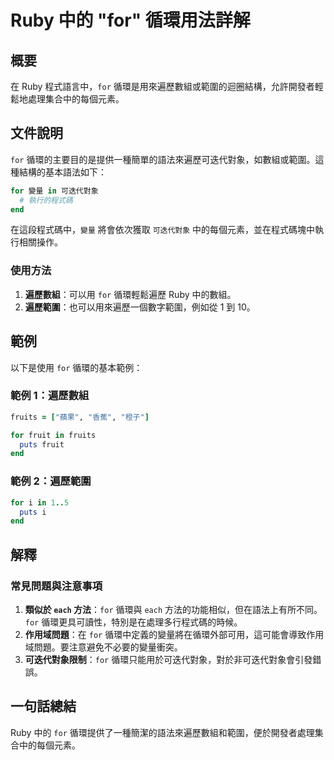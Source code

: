 <!--
Meta Description: # Ruby 中的 "for" 循環用法詳解 ## 概要 在 Ruby 程式語言中，`for` 循環是用來遍歷數組或範圍的迴圈結構，允許開發者輕鬆地處理集合中的每個元素。 ## 文件說明 `for` 循環的主要目的是提供一種簡單的語法來遍歷可迭代對象，如數組或範圍。這種結構的基本語法如下： ```r...
Meta Keywords: ruby, end, 可迭代對象, 遍歷數組, 遍歷範圍
-->

# Ruby 中的 "for" 循環用法詳解

## 概要
在 Ruby 程式語言中，`for` 循環是用來遍歷數組或範圍的迴圈結構，允許開發者輕鬆地處理集合中的每個元素。

## 文件說明
`for` 循環的主要目的是提供一種簡單的語法來遍歷可迭代對象，如數組或範圍。這種結構的基本語法如下：
```ruby
for 變量 in 可迭代對象
  # 執行的程式碼
end
```
在這段程式碼中，`變量` 將會依次獲取 `可迭代對象` 中的每個元素，並在程式碼塊中執行相關操作。

### 使用方法
1. **遍歷數組**：可以用 `for` 循環輕鬆遍歷 Ruby 中的數組。
2. **遍歷範圍**：也可以用來遍歷一個數字範圍，例如從 1 到 10。

## 範例
以下是使用 `for` 循環的基本範例：

### 範例 1：遍歷數組
```ruby
fruits = ["蘋果", "香蕉", "橙子"]

for fruit in fruits
  puts fruit
end
```

### 範例 2：遍歷範圍
```ruby
for i in 1..5
  puts i
end
```

## 解釋
### 常見問題與注意事項
1. **類似於 `each` 方法**：`for` 循環與 `each` 方法的功能相似，但在語法上有所不同。`for` 循環更具可讀性，特別是在處理多行程式碼的時候。
2. **作用域問題**：在 `for` 循環中定義的變量將在循環外部可用，這可能會導致作用域問題。要注意避免不必要的變量衝突。
3. **可迭代對象限制**：`for` 循環只能用於可迭代對象，對於非可迭代對象會引發錯誤。

## 一句話總結
Ruby 中的 `for` 循環提供了一種簡潔的語法來遍歷數組和範圍，便於開發者處理集合中的每個元素。